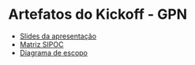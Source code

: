 # Artefatos do Kickoff - GPN

* [Slides da apresentação](https://github.com/felipinas/cadeiras-integradas/blob/main/gpn/Artefatos/Entregas%201%20-%20Kickoff/Apresenta%C3%A7%C3%A3o%20-%20Kickoff.pdf)
* [Matriz SIPOC](https://github.com/felipinas/cadeiras-integradas/blob/main/gpn/Artefatos/Entregas%201%20-%20Kickoff/Matriz%20SIPOC.pdf)
* [Diagrama de escopo](https://github.com/felipinas/cadeiras-integradas/blob/main/gpn/Artefatos/Entregas%201%20-%20Kickoff/Diagrama%20de%20escopo.pdf)
